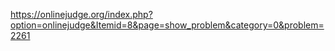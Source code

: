 https://onlinejudge.org/index.php?option=onlinejudge&Itemid=8&page=show_problem&category=0&problem=2261